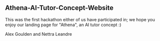 ## Athena-AI-Tutor-Concept-Website
This was the first hackathon either of us have participated in; we hope you enjoy our landing page for "Athena", an AI tutor concept :)

Alex Goulden and Nettra Leandre
